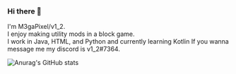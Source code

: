 ### Hi there 👋

I'm M3gaPixel/v1_2.  
I enjoy making utility mods in a block game.  
I work in Java, HTML, and Python and currently learning Kotlin
If you wanna message me my discord is v1_2#7364.  

![Anurag's GitHub stats](https://github-readme-stats.vercel.app/api?username=M3gaPixel&theme=tokyonight&show_icons=true)
